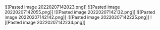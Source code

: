 ![[Pasted image 20220207142023.png]]
![[Pasted image 20220207142055.png]]
![[Pasted image 20220207142132.png]]
![[Pasted image 20220207142142.png]]
![[Pasted image 20220207142225.png]]
![[Pasted image 20220207142234.png]]